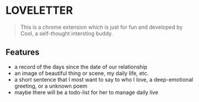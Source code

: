 # LOVELETTER
> This is a chrome extension which is just for fun and developed by Cool, a self-thought intersting buddy.

## Features
- a record of the days since the date of our relationship
- an image of beautiful thing or scene, my daily life, etc.
- a short sentence that I most want to say to who I love, a deep-emotional greeting, or a unknown poem
- maybe there will be a todo-list for her to manage daily live